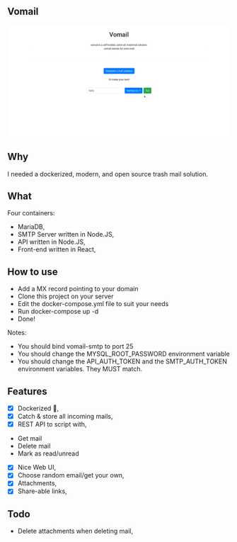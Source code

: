## Vomail

![GitHub demo as a GIF](./.github/vomail.gif)

## Why

I needed a dockerized, modern, and open source trash mail solution.

## What

Four containers:

- MariaDB,
- SMTP Server written in Node.JS,
- API written in Node.JS,
- Front-end written in React,

## How to use

- Add a MX record pointing to your domain
- Clone this project on your server
- Edit the docker-compose.yml file to suit your needs
- Run docker-compose up -d
- Done!

Notes:

- You should bind vomail-smtp to port 25
- You should change the MYSQL_ROOT_PASSWORD environment variable
- You should change the API_AUTH_TOKEN and the SMTP_AUTH_TOKEN environment variables. They MUST match.

## Features

- [x] Dockerized :whale:,
- [x] Catch & store all incoming mails,
- [x] REST API to script with,
- Get mail
- Delete mail
- Mark as read/unread
- [x] Nice Web UI,
- [x] Choose random email/get your own,
- [x] Attachments,
- [x] Share-able links,

## Todo

- Delete attachments when deleting mail,
